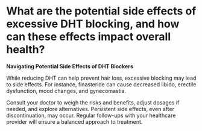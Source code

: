 # What are the potential side effects of excessive DHT blocking, and how can these effects impact overall health?

**Navigating Potential Side Effects of DHT Blockers**

While reducing DHT can help prevent hair loss, excessive blocking may lead to side effects. For instance, finasteride can cause decreased libido, erectile dysfunction, mood changes, and gynecomastia.

Consult your doctor to weigh the risks and benefits, adjust dosages if needed, and explore alternatives. Persistent side effects, even after discontinuation, may occur. Regular follow-ups with your healthcare provider will ensure a balanced approach to treatment.